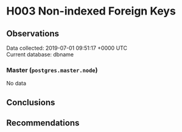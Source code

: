 # H003 Non-indexed Foreign Keys #

## Observations ##
Data collected: 2019-07-01 09:51:17 +0000 UTC  
Current database: dbname  

### Master (`postgres.master.node`) ###


No data


## Conclusions ##


## Recommendations ##

